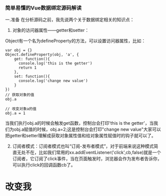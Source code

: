 ### 简单易懂的Vue数据绑定源码解读
一.准备
在分析源码之前，我先说两个关于数据绑定相关的知识点：

1. 对象的访问器属性——getter和setter：

Object有一个名为defineProperty的方法，可以设置访问器属性，比如：
```
var obj = {}
Object.defineProperty(obj, 'a', {
    get: function(){
      console.log('this is the getter')
      return 1
    },
    set: function(){
      console.log('change new value')
    }
})
// 获取对象的值
obj.a

// 改变对象a的值
obj.a = 1
```
当我们执行obj.a的时候会触发get函数，控制台会打印'this is the getter'，当我们为obj.a赋值的时候，obj.a=2;这是控制台会打印"change new value"大家可以把getter和setter理解成获取对象属性值和给对象属性赋值时的钩子就可以了。

2. 订阅者模式：订阅者模式也叫“订阅-发布者模式”，对于前端来说这种模式简直无处不在，比如我们常用的xx.addEventListener('click',cb,false)就是一个订阅者，它订阅了click事件，当在页面触发时，浏览器会作为发布者告诉你，可以执行click的回调函数cb了。

<h1 id='title'>改变我</h1>

